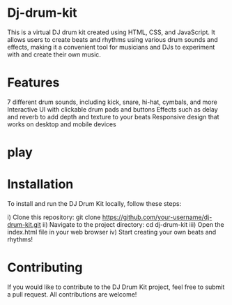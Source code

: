 # Dj-drum-kit
This is a virtual DJ drum kit created using HTML, CSS, and JavaScript. It allows users to create beats and rhythms using various drum sounds and effects, making it a convenient tool for musicians and DJs to experiment with and create their own music.

# Features
7 different drum sounds, including kick, snare, hi-hat, cymbals, and more
Interactive UI with clickable drum pads and buttons
Effects such as delay and reverb to add depth and texture to your beats
Responsive design that works on desktop and mobile devices

# play


# Installation
To install and run the DJ Drum Kit locally, follow these steps:

i) Clone this repository: git clone https://github.com/your-username/dj-drum-kit.git
ii) Navigate to the project directory: cd dj-drum-kit
iii) Open the index.html file in your web browser
iv) Start creating your own beats and rhythms!
# Contributing
If you would like to contribute to the DJ Drum Kit project, feel free to submit a pull request. All contributions are welcome!

